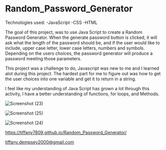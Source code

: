 # Random_Password_Generator

Technologies used:
  -JavaScript
  -CSS
  -HTML
  
  

The goal of this project, was to use Java Script to create a Random Password Generator. 
When the generate password button is clicked, it will ask what the length of the password should be,
and if the user would like to include, upper case letter, lower case letters, numbers and symbols.
Depending on the users choices, the password generator will produce a password meeting those parameters.

This project was a challenge to do, Javascript was new to me and I learned alot during this project.
The hardest part for me to figure out was how to get the user choices into one variable and get it to return in a string.

I feel like my understanding of Java Script has grown a lot through this activity, I have a better understanding of functions, for loops, and Methods.


![Screenshot (23)](https://user-images.githubusercontent.com/97773921/163659332-a474b577-edc5-43e6-ae1d-292c6215f309.png)


![Screenshot (25)](https://user-images.githubusercontent.com/97773921/163659384-eff60a6d-60f0-426c-8533-f5528b075333.png)


![Screenshot (24)](https://user-images.githubusercontent.com/97773921/163659339-40415ab0-9500-46c5-b0e2-711885fc9e42.png)


https://tiffany7809.github.io/Random_Password_Generator/

tiffany.dempsey2000@gmail.com
